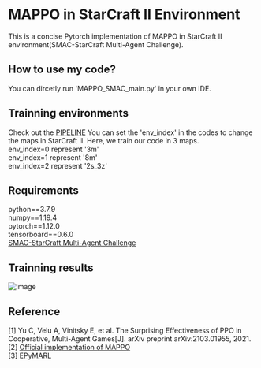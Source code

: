 # MAPPO in StarCraft II Environment
This is a concise Pytorch implementation of MAPPO in StarCraft II environment(SMAC-StarCraft Multi-Agent Challenge).<br />


## How to use my code?
You can dircetly run 'MAPPO_SMAC_main.py' in your own IDE.<br />

## Trainning environments
Check out the [PIPELINE](https://colab.research.google.com/drive/1f8Aa8KTXwHayQgXitOxrx0ODThNpMpxS)
You can set the 'env_index' in the codes to change the maps in StarCraft II. Here, we train our code in 3 maps.<br />
env_index=0 represent '3m'<br />
env_index=1 represent '8m'<br />
env_index=2 represent '2s_3z'<br />

## Requirements
python==3.7.9<br />
numpy==1.19.4<br />
pytorch==1.12.0<br />
tensorboard==0.6.0<br />
[SMAC-StarCraft Multi-Agent Challenge](https://github.com/oxwhirl/smac)


## Trainning results
![image](https://github.com/Lizhi-sjtu/MARL-code-pytorch/blob/main/2.MAPPO_SMAC/MAPPO_SMAC_training_result.png)

## Reference
[1] Yu C, Velu A, Vinitsky E, et al. The Surprising Effectiveness of PPO in Cooperative, Multi-Agent Games[J]. arXiv preprint arXiv:2103.01955, 2021.<br />
[2] [Official implementation of MAPPO](https://github.com/marlbenchmark/on-policy)<br />
[3] [EPyMARL](https://github.com/uoe-agents/epymarl)
